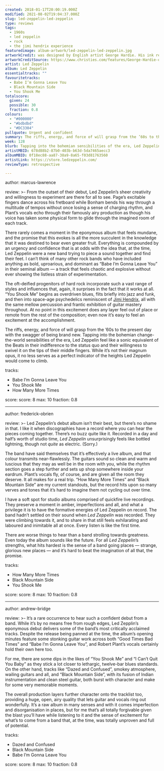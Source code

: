 ```yaml
---
created: 2018-01-17T20:00:19.000Z
modified: 2021-08-02T19:04:37.000Z
slug: led-zeppelin-led-zeppelin
type: reviews
tags:
  - 1960s
  - led zeppelin
  - rock
  - the jimi hendrix experience
featuredimage: album-artwork/led-zeppelin-led-zeppelin.jpg
artworkCredit: was designed by English artist George Hardie. His ink rendering of the burning Hindenburg airship is itself adapted from the iconic 1937 photo taken by Belarusian photojournalist Sam Shere. 
artworkCreditSource: https://www.christies.com/features/George-Hardie-original-artwork-for-Led-Zeppelin-I-10500-1.aspx
artist: Led Zeppelin
album: Led Zeppelin
essentialtracks: ""
favouritetracks:
  - Babe I’m Gonna Leave You
  - Black Mountain Side
  - You Shook Me
totalscore:
  given: 24
  possible: 30
  fraction: 0.8
colours:
  - "#000000"
  - "#bdbdbd"
  - "#DC3304"
pullquote: Urgent and confident
summary: The riffs, energy, and force of will grasp from the ’60s to the present day with the swagger of being brand new. Tapping into the bohemian change-the-world sensibilities of the era, Led Zeppelin feel like a sonic equivalent of the Beats in their indifference to the status quo and their willingness to swivel it on the tips of their middle fingers.
week: 128
blurb: Tapping into the bohemian sensibilities of the era, Led Zeppelin feel like a sonic equivalent of the Beats in their indifference to the status quo.
artistMBID: 678d88b2-87b0-403b-b63d-5da7465aecc3
albumMBID: 0f18ec88-aa87-38a9-8a65-f03d81763560
artistLink: https://store.ledzeppelin.com/
reviewType: retrospective

---
```


author: marcus-lawrence

review: >-
  From the outset of their debut, Led Zeppelin’s sheer creativity and willingness to experiment are there for all to see. Page’s excitable fingers dance across his fretboard while Bonham bends his way through a multitude of tempos without once losing a sense of charging rhythm, and Plant’s vocals echo through their famously airy production as though his voice has taken some physical form to glide through the imagined room of each track. 
  
  There rarely comes a moment in the eponymous album that feels mundane, and the promise that this evokes is all the more succulent in the knowledge that it was destined to bear even greater fruit. Everything is compounded by an urgency and confidence that is at odds with the idea that, at the time, Led Zeppelin were a new band trying to piece a sound together and find their feet. I can’t think of many other rock bands who have included anything as bold, uproarious, and dominant as “Babe I’m Gonna Leave You” in their seminal album — a track that feels chaotic and explosive without ever showing the listless strain of experimentation.

  The oft-deified progenitors of hard rock incorporate such a vast range of styles and influences that, again, it surprises in the fact that it works at all. “You Shook Me” begins as overdriven blues, flits briefly into jazz and funk, and then into space-age psychedelics reminiscent of [Jimi Hendrix](/reviews/the-jimi-hendrix-experience-electric-ladyland/), all with the same mellow percussion and frantic exhibition of guitar mastery throughout. At no point in this excitement does any layer feel out of place or remote from the rest of the composition; even now it’s easy to feel an excitement at the accomplishment. 
  
  The riffs, energy, and force of will grasp from the ’60s to the present day with the swagger of being brand new. Tapping into the bohemian change-the-world sensibilities of the era, Led Zeppelin feel like a sonic equivalent of the Beats in their indifference to the status quo and their willingness to swivel it on the tips of their middle fingers. While it’s not their magnum opus, it no less serves as a perfect indicator of the heights Led Zeppelin would come to climb.

tracks:
  - Babe I’m Gonna Leave You
  - ­­You Shook Me
  - ­­How Many More Times

score:
  score: 8
  max: 10
  fraction: 0.8

---
author: frederick-obrien

review: >-
  Led Zeppelin’s debut album isn’t their best, but there’s no shame in that. I like it when discographies have a record where you can hear the pieces coming together. There’s no buzz quite like it. Recorded in a day and half’s worth of studio time, *Led Zeppelin* unsurprisingly feels like bottled lightning, though not *quite* as electric. (Sorry.) 
  
  The band have said themselves that it’s effectively a live album, and that colour transmits near-flawlessly. The guitars sound so clean and warm and luscious that they may as well be in the room with you, while the rhythm section goes a step further and sets up shop somewhere inside your eardrum. Plant’s vocals fly, of course, and are given all the room they deserve. It all makes for a real trip. “How Many More Times” and “Black Mountain Side” are my current standouts, but the record hits upon so many verves and tones that it’s hard to imagine them not cycling out over time.

  I have a soft spot for studio albums comprised of quickfire live recordings. They preserve a moment in amber, imperfections and all, and what a privilege it is to have the formative energies of Led Zeppelin on record. The band hadn’t settled on their sound when *Led Zeppelin* was recorded. They were climbing towards it, and to share in that still feels exhilarating and laboured and inimitable all at once. Every listen is like the first time. 
  
  There are worse things to hear than a band strolling towards greatness. Even today the album sounds like the future. For all *Led Zeppelin*’s strengths, what hits hardest is the sense of a band going places — strange, glorious new places — and it’s hard to beat the imagination of all that, the promise.

tracks:
  - How Many More Times
  - ­­Black Mountain Side
  - ­­You Shook Me

score:
  score: 8
  max: 10
  fraction: 0.8

---
author: andrew-bridge

review: >-
  It’s a rare occurrence to hear such a confident debut from a band. While it’s by no means free from rough edges, Led Zepplin’s eponymous debut delivers some of the band’s most critically acclaimed tracks. Despite the release being panned at the time, the album’s opening minutes feature some stonking guitar work across both “Good Times Bad Times” and “Babe I’m Gonna Leave You”, and Robert Plant’s vocals certainly hold their own here too. 
  
  For me, there are some dips in the likes of “You Shook Me” and “I Can’t Quit You Baby” as they stick a lot closer to lethargic, twelve-bar blues standards. On the other hand, tracks like “Dazed and Confused”, smokey atmosphere, wailing guitars and all, and “Black Mountain Side”, with its fusion of Indian instrumentation and clean steel guitar, both burst with character and make for some very memorable moments. 
  
  The overall production layers further character onto the tracklist too, providing a huge, open, airy quality that lets guitar and vocals ring out wonderfully. It’s a raw album in many senses and with it comes imperfection and disorganisation in places, but for me that’s all totally forgivable given the blast you’ll have while listening to it and the sense of excitement for what’s to come from a band that, at the time, was totally unproven and full of potential.

tracks:
  - Dazed and Confused
  - ­­Black Mountain Side
  - ­­Babe I’m Gonna Leave You
  
score:
  score: 8
  max: 10
  fraction: 0.8
